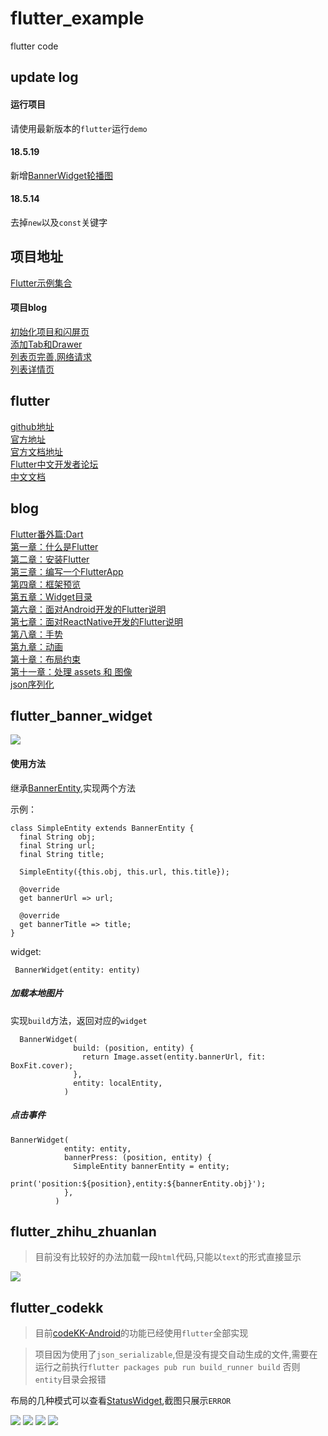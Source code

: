 # flutter_example
flutter code

## update log

#### 运行项目

请使用最新版本的`flutter`运行`demo`

####    18.5.19

新增[BannerWidget轮播图](https://github.com/7449/flutter_example/blob/master/flutter_banner_widget/lib)

####    18.5.14

去掉`new`以及`const`关键字

## 项目地址

[Flutter示例集合](https://github.com/7449/flutter_example)

#### 项目blog

[初始化项目和闪屏页](https://7449.github.io/2018/04/23/Android_Flutter_splash/)<br>
[添加Tab和Drawer](https://7449.github.io/2018/04/24/Android_Flutter_drawer/)<br>
[列表页完善,网络请求](https://7449.github.io/2018/04/24/Android_Flutter_net_list/)<br>
[列表详情页](https://7449.github.io/2018/04/25/Android_Flutter_net_list_detail/)<br>

## flutter

[github地址](https://github.com/flutter/flutter)<br>
[官方地址](https://flutter.io/)<br>
[官方文档地址](https://flutter.io/docs/)<br>
[Flutter中文开发者论坛](http://flutter-dev.com/)<br>
[中文文档](http://doc.flutter-dev.cn/)<br>

## blog

[Flutter番外篇:Dart](https://7449.github.io/2018/03/18/Android_Flutter_dart/)<br>
[第一章：什么是Flutter](https://7449.github.io/2018/03/19/Android_Flutter_1/)<br>
[第二章：安装Flutter](https://7449.github.io/2018/03/19/Android_Flutter_2/)<br>
[第三章：编写一个FlutterApp](https://7449.github.io/2018/03/26/Android_Flutter_3/)<br>
[第四章：框架预览](https://7449.github.io/2018/03/26/Android_Flutter_4/)<br>
[第五章：Widget目录](https://7449.github.io/2018/04/12/Android_Flutter_5/)<br>
[第六章：面对Android开发的Flutter说明](https://7449.github.io/2018/04/16/Android_Flutter_6/)<br>
[第七章：面对ReactNative开发的Flutter说明](https://7449.github.io/2018/04/17/Android_Flutter_7/)<br>
[第八章：手势](https://7449.github.io/2018/04/20/Android_Flutter_8/)<br>
[第九章：动画](https://7449.github.io/2018/04/20/Android_Flutter_9/)<br>
[第十章：布局约束](https://7449.github.io/2018/04/21/Android_Flutter_10/)<br>
[第十一章：处理 assets 和 图像](https://7449.github.io/2018/04/22/Android_Flutter_11/)<br>
[json序列化](https://7449.github.io/2018/05/02/Android_Flutter_json_serializable/)

## flutter_banner_widget

![](https://github.com/7449/flutter_example/blob/master/flutter_banner_widget.gif)

#### 使用方法

继承[BannerEntity](https://github.com/7449/flutter_example/blob/master/flutter_banner_widget/lib/banner/banner_entity.dart),实现两个方法

示例：

    class SimpleEntity extends BannerEntity {
      final String obj;
      final String url;
      final String title;
    
      SimpleEntity({this.obj, this.url, this.title});
    
      @override
      get bannerUrl => url;
    
      @override
      get bannerTitle => title;
    }
    
widget:

     BannerWidget(entity: entity)
     
##### 加载本地图片

实现`build`方法，返回对应的`widget`

      BannerWidget(
                  build: (position, entity) {
                    return Image.asset(entity.bannerUrl, fit: BoxFit.cover);
                  },
                  entity: localEntity,
                )
                
##### 点击事件

    BannerWidget(
                entity: entity,
                bannerPress: (position, entity) {
                  SimpleEntity bannerEntity = entity;
                  print('position:${position},entity:${bannerEntity.obj}');
                },
              )

## flutter_zhihu_zhuanlan 

> 目前没有比较好的办法加载一段`html`代码,只能以`text`的形式直接显示

![](https://github.com/7449/flutter_example/blob/master/flutter_zhihu_zhuanlan.gif)

## flutter_codekk

> 目前[codeKK-Android](https://github.com/7449/codeKK-Android)的功能已经使用`flutter`全部实现

> 项目因为使用了`json_serializable`,但是没有提交自动生成的文件,需要在运行之前执行`flutter packages pub run build_runner build`
否则`entity`目录会报错

布局的几种模式可以查看[StatusWidget](https://github.com/7449/flutter_example/blob/master/flutter_codekk/lib/widget/status_widget.dart),截图只展示`ERROR`

![](https://github.com/7449/flutter_example/blob/master/flutter_codekk_screen.gif)
![](https://github.com/7449/flutter_example/blob/master/flutter_codekk_theme_screen.gif)
![](https://github.com/7449/flutter_example/blob/master/flutter_codekk_status_screen.gif)
![](https://github.com/7449/flutter_example/blob/master/flutter_codekk_chip_screen.gif)
